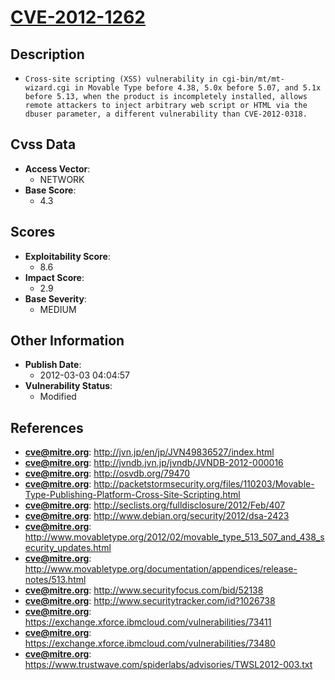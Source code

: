 
# [CVE-2012-1262](https://cve.mitre.org/cgi-bin/cvename.cgi?name=CVE-2012-1262)

## Description

- `Cross-site scripting (XSS) vulnerability in cgi-bin/mt/mt-wizard.cgi in Movable Type before 4.38, 5.0x before 5.07, and 5.1x before 5.13, when the product is incompletely installed, allows remote attackers to inject arbitrary web script or HTML via the dbuser parameter, a different vulnerability than CVE-2012-0318.`

## Cvss Data

- **Access Vector**:
  - NETWORK
- **Base Score**:
  - 4.3

## Scores

- **Exploitability Score**:
  - 8.6
- **Impact Score**:
  - 2.9
- **Base Severity**:
  - MEDIUM

## Other Information

- **Publish Date**:
  - 2012-03-03 04:04:57
- **Vulnerability Status**:
  - Modified

## References

- **cve@mitre.org**: http://jvn.jp/en/jp/JVN49836527/index.html
- **cve@mitre.org**: http://jvndb.jvn.jp/jvndb/JVNDB-2012-000016
- **cve@mitre.org**: http://osvdb.org/79470
- **cve@mitre.org**: http://packetstormsecurity.org/files/110203/Movable-Type-Publishing-Platform-Cross-Site-Scripting.html
- **cve@mitre.org**: http://seclists.org/fulldisclosure/2012/Feb/407
- **cve@mitre.org**: http://www.debian.org/security/2012/dsa-2423
- **cve@mitre.org**: http://www.movabletype.org/2012/02/movable_type_513_507_and_438_security_updates.html
- **cve@mitre.org**: http://www.movabletype.org/documentation/appendices/release-notes/513.html
- **cve@mitre.org**: http://www.securityfocus.com/bid/52138
- **cve@mitre.org**: http://www.securitytracker.com/id?1026738
- **cve@mitre.org**: https://exchange.xforce.ibmcloud.com/vulnerabilities/73411
- **cve@mitre.org**: https://exchange.xforce.ibmcloud.com/vulnerabilities/73480
- **cve@mitre.org**: https://www.trustwave.com/spiderlabs/advisories/TWSL2012-003.txt
